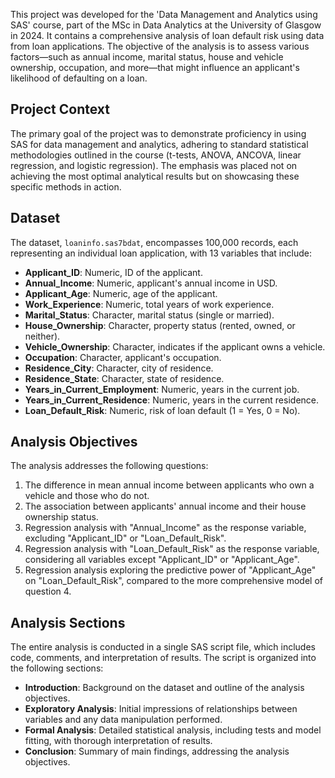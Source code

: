 
This project was developed for the 'Data Management and Analytics using SAS' course, part of the MSc in Data Analytics at the University of Glasgow in 2024. It contains a comprehensive analysis of loan default risk using data from loan applications. The objective of the analysis is to assess various factors—such as annual income, marital status, house and vehicle ownership, occupation, and more—that might influence an applicant's likelihood of defaulting on a loan.

## Project Context
The primary goal of the project was to demonstrate proficiency in using SAS for data management and analytics, adhering to standard statistical methodologies outlined in the course (t-tests, ANOVA, ANCOVA, linear regression, and logistic regression). The emphasis was placed not on achieving the most optimal analytical results but on showcasing these specific methods in action.

## Dataset
The dataset, `loaninfo.sas7bdat`, encompasses 100,000 records, each representing an individual loan application, with 13 variables that include:
- **Applicant_ID**: Numeric, ID of the applicant.
- **Annual_Income**: Numeric, applicant's annual income in USD.
- **Applicant_Age**: Numeric, age of the applicant.
- **Work_Experience**: Numeric, total years of work experience.
- **Marital_Status**: Character, marital status (single or married).
- **House_Ownership**: Character, property status (rented, owned, or neither).
- **Vehicle_Ownership**: Character, indicates if the applicant owns a vehicle.
- **Occupation**: Character, applicant's occupation.
- **Residence_City**: Character, city of residence.
- **Residence_State**: Character, state of residence.
- **Years_in_Current_Employment**: Numeric, years in the current job.
- **Years_in_Current_Residence**: Numeric, years in the current residence.
- **Loan_Default_Risk**: Numeric, risk of loan default (1 = Yes, 0 = No).

## Analysis Objectives
The analysis addresses the following questions:
1. The difference in mean annual income between applicants who own a vehicle and those who do not.
2. The association between applicants' annual income and their house ownership status.
3. Regression analysis with "Annual_Income" as the response variable, excluding "Applicant_ID" or "Loan_Default_Risk".
4. Regression analysis with "Loan_Default_Risk" as the response variable, considering all variables except "Applicant_ID" or "Applicant_Age".
5. Regression analysis exploring the predictive power of "Applicant_Age" on "Loan_Default_Risk", compared to the more comprehensive model of question 4.

## Analysis Sections
The entire analysis is conducted in a single SAS script file, which includes code, comments, and interpretation of results. The script is organized into the following sections:
- **Introduction**: Background on the dataset and outline of the analysis objectives.
- **Exploratory Analysis**: Initial impressions of relationships between variables and any data manipulation performed.
- **Formal Analysis**: Detailed statistical analysis, including tests and model fitting, with thorough interpretation of results.
- **Conclusion**: Summary of main findings, addressing the analysis objectives.
